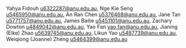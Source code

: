 Yahya Fidouh            <u6322287@anu.edu.au>,
Nge Kie Seng            <u5465950@anu.edu.au>,
An Ran Chen             <u5376468@anu.edu.au>,
Jane Tan                <u5771757@anu.edu.au>,
James Bailie            <u5451101@anu.edu.au>,
Zachary Dowton          <u4849042@anu.edu.au>,
Yao Fan                 <yao.fan@anu.edu.au>,
Jianing (Elke) Zhao     <u5639745@anu.edu.au>,
Likun Yao               <u5487739@anu.edu.au>,
Weiqiong (Joanne) Zheng <u5464399@anu.edu.au>